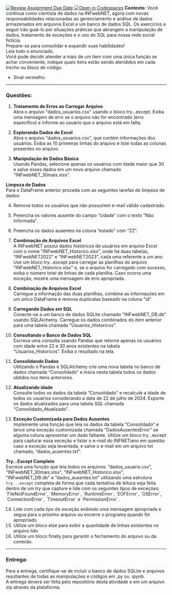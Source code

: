 [![Review Assignment Due Date](https://classroom.github.com/assets/deadline-readme-button-22041afd0340ce965d47ae6ef1cefeee28c7c493a6346c4f15d667ab976d596c.svg)](https://classroom.github.com/a/hRMIC5fw)
[![Open in Codespaces](https://classroom.github.com/assets/launch-codespace-2972f46106e565e64193e422d61a12cf1da4916b45550586e14ef0a7c637dd04.svg)](https://classroom.github.com/open-in-codespaces?assignment_repo_id=17386971)
**Contexto**: Você continua como cientista de dados na INFwebNET, agora com novas responsabilidades relacionadas ao gerenciamento e análise de dados armazenados em arquivos Excel e um banco de dados SQL. Os exercícios a seguir irão guiá-lo por situações práticas que abrangem a manipulação de dados, tratamento de exceções e o uso do SQL para nossa rede social fictícia.   
Prepare-se para consolidar e expandir suas habilidades\!  
Leia todo o enunciado.   
Você pode decidir atender a mais de um item com uma única função se achar conveniente, indique quais itens estão sendo atendidos em cada trecho ou bloco de código.

* Sinal vermelho.

---

### Questões:

1) **Tratamento de Erros ao Carregar Arquivo**  
   Abra o arquivo "dados\_usuarios.csv" usando o bloco try...except. Exiba uma mensagem de erro se o arquivo não for encontrado (erro específico) e informe ao usuário que o arquivo está em falta.

2) **Explorando Dados do Excel**  
   Abra o arquivo "dados\_usuarios.csv", que contém informações dos usuários. Exiba as 10 primeiras linhas do arquivo e liste todas as colunas presentes no arquivo.

3) **Manipulação de Dados Básica**  
   Usando Pandas, selecione apenas os usuários com idade maior que 30 e salve esses dados em um novo arquivo chamado "INFwebNET\_30mais.xlsx".

**Limpeza de Dados**  
Para o DataFrame anterior proceda com as seguintes tarefas de limpeza de dados:

4) Remova todos os usuários que não possuírem e-mail válido cadastrado.  
5) Preencha os valores ausente do campo “cidade” com o texto “Não Informada”.  
6) Preencha os dados ausentes na coluna “estado” com “ZZ”.

7) **Combinação de Arquivos Excel**  
   A INFwebNET possui dados históricos de usuários em arquivo Excel com o nome “INFwebNET\_Historico.xlsx”, onde há duas tabelas, “INFwebNET2022” e “INFwebNET2023”, cada uma referente a um ano.   
   Use um bloco try...except para carregar as planilhas do arquivo "INFwebNET\_Historico.xlsx" e, se o arquivo for carregado com sucesso, exiba o número total de linhas de cada planilha. Caso ocorra uma exceção, mostre uma mensagem de erro apropriada.

8) **Combinação de Arquivos Excel**   
   Carregue a informação das duas planilhas, combine as informações em um único DataFrame e remova duplicatas baseado na coluna "id".  
     
9) **Carregando Dados em SQL**  
   Conecte-se a um banco de dados SQLite chamado "INFwebNET\_DB.db" usando SQLAlchemy. Carregue os dados combinados do item anterior para uma tabela chamada "Usuarios\_Historicos".  
     
10) **Consultando o Banco de Dados SQL**  
    Escreva uma consulta usando Pandas que retorne apenas os usuários com idade entre 22 e 30 anos existentes na tabela “Usuarios\_Historicos”. Exiba o resultado na tela.  
      
11) **Consolidando Dados**  
    Utilizando o Pandas e SQLAlchemy crie uma nova tabela no banco de dados chamada “Consolidado” e insira nesta tabela todos os dados obtidos nos itens anteriores.  
      
12) **Atualizando idade**  
    Consulte todos os dados da tabela “Consolidado” e recalcule a idade de todos os usuários considerando a data de 22 de julho de 2024\. Exporte os dados atualizados para uma tabela SQL chamada “Consolidado\_Atualizado”.  
      
13) **Exceção Customizada para Dados Ausentes**  
    Implemente uma função que leia os dados da tabela “Consolidado” e lance uma exceção customizada chamada "DadosAusentesError" se alguma coluna apresentar um dado faltante. Utilize um bloco try...except para capturar essa exceção e listar o e-mail do INFNETiano em questão caso a exceção seja levantada, e salve o e-mail em um arquivo txt chamado, “dados\_ausentes.txt”.  
    

**Try…Except Completo**  
Escreva uma função que leia todos os arquivos: “dados\_usuario.csv”, “INFwebNET\_30mais.xlsx", “INFwebNET\_Historico.xlsx”, "INFwebNET\_DB.db" e “dados\_ausentes.txt” utilizando uma estrutura `try...except` completa de forma que cada tentativa de leitura seja feita dentro de um try que capture e lide com os seguintes tipos de exceções: \`FileNotFoundError\`, \`MemoryError\`, \`RuntimeError\`, \`EOFError\`, \`OSError\`, \`ConnectionError\`, \`TimeoutError\` e \`PermissionError\`.

14) Lide com cada tipo de exceção exibindo uma mensagem apropriada e segua para o próximo arquivo ou encerre o programa quando for apropriado.  
15) Utilize um bloco else para exibir a quantidade de linhas existentes no arquivo lido  
16) Utilize um bloco finally para garantir o fechamento do arquivo ou da conexão.

---

### Entrega:

Para a entrega, certifique-se de incluir o banco de dados SQLite e arquivos resultantes de todas as manipulações e códigos em .py ou .ipynb.  
A entrega deverá ser feita pelo repositório desta atividade e em um arquivo zip através da plataforma.
